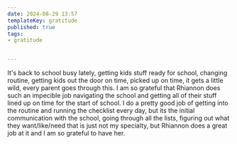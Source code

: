 ```yaml
---
date: 2024-08-29 13:57
templateKey: gratitude
published: true
tags:
- gratitude


---
```

It's back to school busy lately, getting kids stuff ready for school, changing routine, getting kids out the door on time, picked up on time, it gets a little wild, every parent goes through this.  I am so grateful that Rhiannon does such an impecible job navigating the school and getting all of their stuff lined up on time for the start of school.  I do a pretty good job of getting into the routine and running the checklist every day, but its the initial communication with the school, going through all the lists, figuring out what they want/like/need that is just not my specialty, but Rhiannon does a great job at it and I am so grateful to have her.